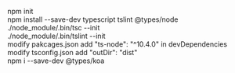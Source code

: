 npm init <br>
npm install --save-dev typescript tslint @types/node<br>
./node_module/.bin/tsc --init<br>
./node_module/.bin/tslint --init<br>
modify pakcages.json add "ts-node": "^10.4.0" in devDependencies<br>
modify tsconfig.json add "outDir": "dist"<br>
npm i --save-dev @types/koa<br>